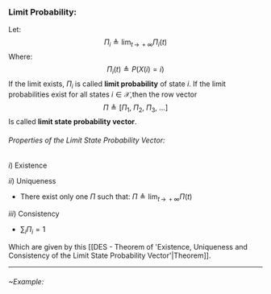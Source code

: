### Limit Probability:
Let:
$$
\Pi_i \triangleq \lim_{t \, \to \, + \infty} \Pi_i(t)
$$
Where:
$$
\Pi_i(t) \triangleq P(X(i) = i)
$$
If the limit exists, $\Pi_i$ is called **limit probability** of state $i$.
If the limit probabilities exist for all states $i \in \mathcal{X}$,then the row vector
$$
\Pi \triangleq \left[\Pi_1, \ \Pi_2, \ \Pi_3, \ \ldots \right]
$$
Is called **limit state probability vector**.

###### Properties of the Limit State Probability Vector:
$i$) Existence

$ii$) Uniqueness
- There exist only one $\Pi$ such that: $\Pi \triangleq \lim_{t \, \to \, + \infty} \Pi(t)$

$iii$) Consistency
- $\sum_{i} \Pi_i = 1$

Which are given by this [[DES - Theorem of 'Existence, Uniqueness and Consistency of the Limit State Probability Vector'|Theorem]].

---
###### ~Example: